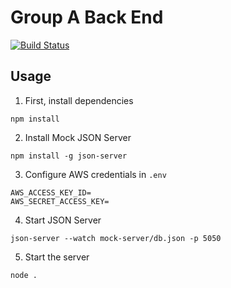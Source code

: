 # Group A Back End
[![Build Status](https://app.travis-ci.com/1Announce/Group-A-Back-End.svg?branch=master)](https://app.travis-ci.com/1Announce/Group-A-Back-End)

## Usage

1. First, install dependencies
```
npm install
```

2. Install Mock JSON Server
```
npm install -g json-server
```

3. Configure AWS credentials in `.env`
```
AWS_ACCESS_KEY_ID=
AWS_SECRET_ACCESS_KEY=
```

4. Start JSON Server
```
json-server --watch mock-server/db.json -p 5050
```

5. Start the server
```
node .
```
